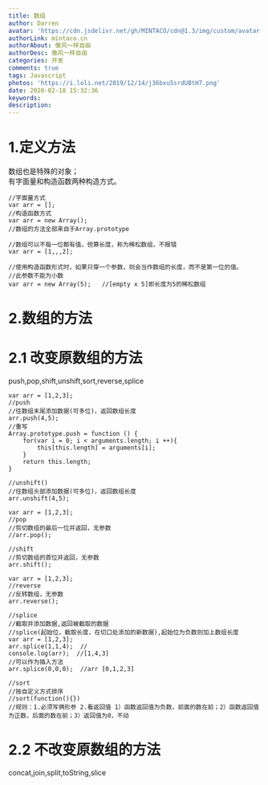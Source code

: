 ```yaml
---
title: 数组
author: Darren
avatar: 'https://cdn.jsdelivr.net/gh/MINTACO/cdn@1.3/img/custom/avatar.jpg'
authorLink: mintaco.cn
authorAbout: 像风一样自由
authorDesc: 像风一样自由
categories: 开发
comments: true
tags: Javascript
photos: 'https://i.loli.net/2019/12/14/j36bxu5srdUBtH7.png'
date: 2020-02-18 15:32:36
keywords:
description:
---
```

# 1.定义方法
数组也是特殊的对象；  
有字面量和构造函数两种构造方式。
```
//字面量方式
var arr = [];
//构造函数方式
var arr = new Array();
//数组的方法全部来自于Array.prototype

//数组可以不每一位都有值，但算长度，称为稀松数组，不报错
var arr = [1,,,2];

//使用构造函数形式时，如果只穿一个参数，则会当作数组的长度，而不是第一位的值。
//此参数不能为小数
var arr = new Array(5);   //[empty x 5]即长度为5的稀松数组

```
# 2.数组的方法
# 2.1 改变原数组的方法
push,pop,shift,unshift,sort,reverse,splice
```
var arr = [1,2,3];
//push
//往数组末尾添加数据(可多位)，返回数组长度
arr.push(4,5);
//重写
Array.prototype.push = function () {
    for(var i = 0; i < arguments.length; i ++){
        this[this.length] = arguments[i];
    }
    return this.length;
}

//unshift()
//往数组头部添加数据(可多位)，返回数组长度
arr.unshift(4,5);
```
```
var arr = [1,2,3];
//pop
//剪切数组的最后一位并返回，无参数
//arr.pop();

//shift
//剪切数组的首位并返回，无参数
arr.shift();
```
```
var arr = [1,2,3];
//reverse
//反转数组，无参数
arr.reverse();  
```
```
//splice
//截取并添加数据,返回被截取的数据
//splice(起始位，截取长度，在切口处添加的新数据),起始位为负数则加上数组长度
var arr = [1,2,3];
arr.splice(1,1,4);  //
console.log(arr);  //[1,4,3]
//可以作为插入方法
arr.splice(0,0,0);  //arr [0,1,2,3]

```
```
//sort
//按自定义方式排序
//sort(function(){})
//规则：1.必须写俩形参 2.看返回值 1）函数返回值为负数，前面的数在前；2）函数返回值为正数，后面的数在前；3）返回值为0，不动
```
# 2.2 不改变原数组的方法
concat,join,split,toString,slice
```
```